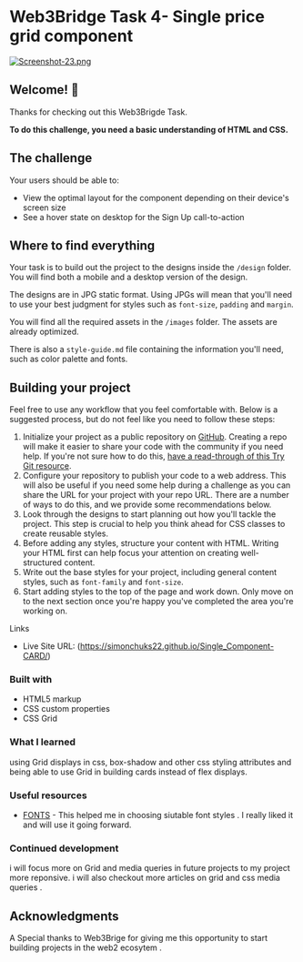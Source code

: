 # Web3Bridge Task 4- Single price grid component

[![Screenshot-23.png](https://i.postimg.cc/05732YRp/Screenshot-23.png)](https://postimg.cc/8sPwZrC5)

## Welcome! 👋

Thanks for checking out this Web3Brigde Task.

**To do this challenge, you need a basic understanding of HTML and CSS.**

## The challenge

Your users should be able to:

- View the optimal layout for the component depending on their device's screen size
- See a hover state on desktop for the Sign Up call-to-action

## Where to find everything

Your task is to build out the project to the designs inside the `/design` folder. You will find both a mobile and a desktop version of the design. 

The designs are in JPG static format. Using JPGs will mean that you'll need to use your best judgment for styles such as `font-size`, `padding` and `margin`. 

You will find all the required assets in the `/images` folder. The assets are already optimized.

There is also a `style-guide.md` file containing the information you'll need, such as color palette and fonts.

## Building your project

Feel free to use any workflow that you feel comfortable with. Below is a suggested process, but do not feel like you need to follow these steps:

1. Initialize your project as a public repository on [GitHub](https://github.com/). Creating a repo will make it easier to share your code with the community if you need help. If you're not sure how to do this, [have a read-through of this Try Git resource](https://try.github.io/).
2. Configure your repository to publish your code to a web address. This will also be useful if you need some help during a challenge as you can share the URL for your project with your repo URL. There are a number of ways to do this, and we provide some recommendations below.
3. Look through the designs to start planning out how you'll tackle the project. This step is crucial to help you think ahead for CSS classes to create reusable styles.
4. Before adding any styles, structure your content with HTML. Writing your HTML first can help focus your attention on creating well-structured content.
5. Write out the base styles for your project, including general content styles, such as `font-family` and `font-size`.
6. Start adding styles to the top of the page and work down. Only move on to the next section once you're happy you've completed the area you're working on.

 Links

- Live Site URL: (https://simonchuks22.github.io/Single_Component-CARD/)

### Built with

- HTML5 markup
- CSS custom properties
- CSS Grid

### What I learned

using Grid displays in css, box-shadow and other css styling attributes and being able to use Grid in building cards instead of flex displays.


### Useful resources

- [FONTS](https://www.googlefonts.com) - This helped me in choosing siutable font styles . I really liked it and will use it going forward.

### Continued development

i will focus more on Grid and media queries in future projects to my project more reponsive. i will also checkout  more articles on grid and css media queries .


## Acknowledgments

A Special thanks to Web3Brige for giving me this opportunity to start building projects in the web2 ecosytem .
